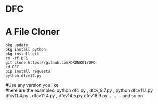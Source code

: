 # DFC
# A File Cloner
```
pkg update
pkg install python
pkg install git
rm -rf DFC
git clone https://github.com/DRUNK01/DFC
cd DFC
pip install requests
python dfcv17.py
```
#Use any version you like <br>
#here are the examples: python dfc.py , dfcv_9.7.py , python dfcv11.1.py dfcv11.4.py , dfcv11.4.py , dfcv14.5.py dfcv16.9.py .......... and so on 
